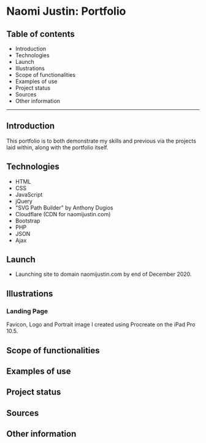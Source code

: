 # Naomi Justin: Portfolio
 
## Table of contents
* Introduction
* Technologies
* Launch
* Illustrations
* Scope of functionalities 
* Examples of use
* Project status 
* Sources
* Other information
___
 
## Introduction
This portfolio is to both demonstrate my skills and previous via the projects laid within, along with the portfolio itself.
 
## Technologies
* HTML
* CSS
* JavaScript
* jQuery
* "SVG Path Builder" by Anthony Dugios
* Cloudflare (CDN for naomijustin.com)
* Bootstrap
* PHP
* JSON
* Ajax
 
## Launch
* Launching site to domain naomijustin.com by end of December 2020.
 
## Illustrations
### Landing Page
Favicon, Logo and Portrait image I created using Procreate on the iPad Pro 10.5. 
 
## Scope of functionalities 
 
## Examples of use
 
## Project status 
 
## Sources
 
## Other information

